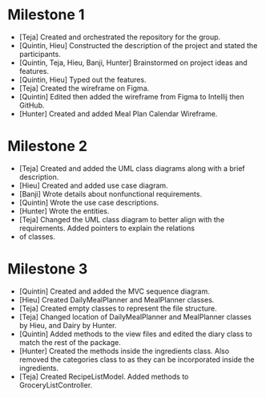 # Milestone 1

- [Teja] Created and orchestrated the repository for the group.
- [Quintin, Hieu] Constructed the description of the project and stated the participants. 
- [Quintin, Teja, Hieu, Banji, Hunter] Brainstormed on project ideas and features. 
- [Quintin, Hieu] Typed out the features. 
- [Teja] Created the wireframe on Figma.
- [Quintin] Edited then added the wireframe from Figma to Intellij then GitHub.
- [Hunter] Created and added Meal Plan Calendar Wireframe.

# Milestone 2

- [Teja] Created and added the UML class diagrams along with a brief description.
- [Hieu] Created and added use case diagram.
- [Banji] Wrote details about nonfunctional requirements.
- [Quintin] Wrote the use case descriptions.
- [Hunter] Wrote the entities. 
- [Teja] Changed the UML class diagram to better align with the requirements. Added pointers to explain the relations 
- of classes.

# Milestone 3
- [Quintin] Created and added the MVC sequence diagram.
- [Hieu] Created DailyMealPlanner and MealPlanner classes.
- [Teja] Created empty classes to represent the file structure.
- [Teja] Changed location of DailyMealPlanner and MealPlanner classes by Hieu, and Dairy by Hunter.
- [Quintin] Added methods to the view files and edited the diary class to match the rest of the package.
- [Hunter] Created the methods inside the ingredients class. Also removed the categories class to as they can be incorporated inside the ingredients.
- [Teja] Created RecipeListModel. Added methods to GroceryListController.